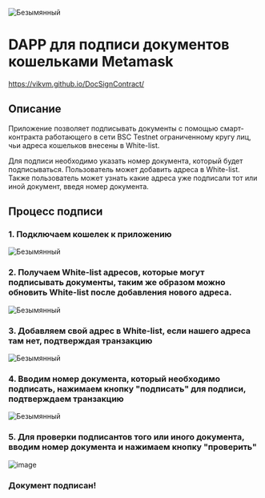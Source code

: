 ![Безымянный](https://user-images.githubusercontent.com/60881781/228261005-658ec730-2538-4c13-928b-db581acbb378.png)

# DAPP для подписи документов кошельками Metamask

https://vikvm.github.io/DocSignContract/

## Описание
Приложение позволяет подписывать документы с помощью смарт-контракта работающего в сети BSC Testnet ограниченному кругу лиц, чьи адреса кошельков внесены в White-list.

Для подписи необходимо указать номер документа, который будет подписываться.
Пользователь может добавить адреса в White-list.
Также пользователь может узнать какие адреса уже подписали тот или иной документ, введя номер документа.


## Процесс подписи

### 1. Подключаем кошелек к приложению
![Безымянный](https://user-images.githubusercontent.com/60881781/228264100-61646d25-4764-4978-b8ea-ed3928e57a05.png)

### 2. Получаем White-list адресов, которые могут подписывать документы, таким же образом можно обновить White-list после добавления нового адреса.
![Безымянный](https://user-images.githubusercontent.com/60881781/228264662-aafa2378-35f2-4de8-8621-428e45bc47ff.png)

### 3. Добавляем свой адрес в White-list, если нашего адреса там нет, подтверждая транзакцию
![Безымянный](https://user-images.githubusercontent.com/60881781/228265424-610dd8f3-3b4c-4e65-9346-f21de98298c4.png)

### 4. Вводим номер документа, который необходимо подписать, нажимаем кнопку "подписать" для подписи, подтверждаем транзакцию
![Безымянный](https://user-images.githubusercontent.com/60881781/228266120-070da122-7d34-4e31-a344-be56fd8c5f10.png)

### 5. Для проверки подписантов того или иного документа, вводим номер документа и нажимаем кнопку "проверить"
![image](https://user-images.githubusercontent.com/60881781/228266743-6e565069-66a0-4846-95ad-ecdb5186e912.png)

### Документ подписан!
